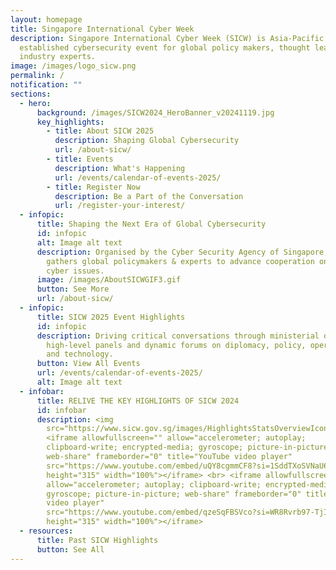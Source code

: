 ```yaml
---
layout: homepage
title: Singapore International Cyber Week
description: Singapore International Cyber Week (SICW) is Asia-Pacific’s most
  established cybersecurity event for global policy makers, thought leaders and
  industry experts.
image: /images/logo_sicw.png
permalink: /
notification: ""
sections:
  - hero:
      background: /images/SICW2024_HeroBanner_v20241119.jpg
      key_highlights:
        - title: About SICW 2025
          description: Shaping Global Cybersecurity
          url: /about-sicw/
        - title: Events
          description: What's Happening
          url: /events/calendar-of-events-2025/
        - title: Register Now
          description: Be a Part of the Conversation
          url: /register-your-interest/
  - infopic:
      title: Shaping the Next Era of Global Cybersecurity
      id: infopic
      alt: Image alt text
      description: Organised by the Cyber Security Agency of Singapore, the 10th SICW
        gathers global policymakers & experts to advance cooperation on key
        cyber issues.
      image: /images/AboutSICWGIF3.gif
      button: See More
      url: /about-sicw/
  - infopic:
      title: SICW 2025 Event Highlights
      id: infopic
      description: Driving critical conversations through ministerial dialogues,
        high-level panels and dynamic forums on diplomacy, policy, operations
        and technology.
      button: View All Events
      url: /events/calendar-of-events-2025/
      alt: Image alt text
  - infobar:
      title: RELIVE THE KEY HIGHLIGHTS OF SICW 2024
      id: infobar
      description: <img
        src="https://www.sicw.gov.sg/images/HighlightsStatsOverviewIcons.png"><br>
        <iframe allowfullscreen="" allow="accelerometer; autoplay;
        clipboard-write; encrypted-media; gyroscope; picture-in-picture;
        web-share" frameborder="0" title="YouTube video player"
        src="https://www.youtube.com/embed/uQY8cgmmCF8?si=1SddTXoSVNaU6Y2E"
        height="315" width="100%"></iframe> <br> <iframe allowfullscreen=""
        allow="accelerometer; autoplay; clipboard-write; encrypted-media;
        gyroscope; picture-in-picture; web-share" frameborder="0" title="YouTube
        video player"
        src="https://www.youtube.com/embed/qzeSqFBSVco?si=WR8Rvrb97-TjIJCI"
        height="315" width="100%"></iframe>
  - resources:
      title: Past SICW Highlights
      button: See All
---
```

